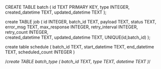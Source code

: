 CREATE TABLE batch (
	id	                TEXT PRIMARY KEY,
	type    	        INTEGER,
	created_datetime	TEXT,
    updated_datetime    TEXT
);

create TABLE job (
    id                    INTEGER,
    batch_id              TEXT,
    payload               TEXT,
    status                TEXT,
    error_msg             TEXT,
    max_response          INTEGER,
    retry_interval        INTEGER,
    retry_count           INTEGER,      
    created_datetime	  TEXT,
    updated_datetime      TEXT,
    UNIQUE(id,batch_id)
);

create table schedule (
    batch_id        TEXT,
    start_datetime      TEXT,
    end_datetime        TEXT,
    scheduled_count INTEGER
)



/*create TABLE batch_type (
    batch_id    TEXT,
    type        TEXT,
    datetime	TEXT
)*/

